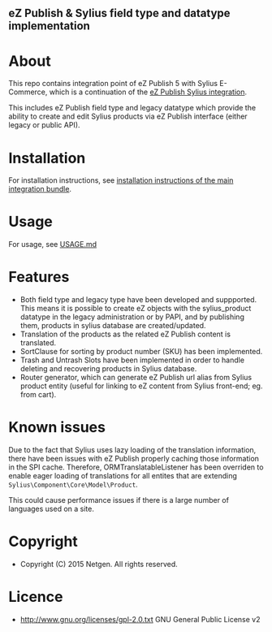 ## eZ Publish & Sylius field type and datatype implementation

# About

This repo contains integration point of eZ Publish 5 with Sylius E-Commerce, which is a continuation of the [eZ Publish Sylius integration](https://github.com/netgen/ezpublish-community-sylius).

This includes eZ Publish field type and legacy datatype which provide the ability to create and edit Sylius products via eZ Publish interface (either legacy or public API).

# Installation

For installation instructions, see [installation instructions of the main integration bundle](https://github.com/netgen/ezpublish-community-sylius/blob/master/INSTALL.md).

# Usage

For usage, see [USAGE.md](#)

# Features

* Both field type and legacy type have been developed and suppported. This means it is possible to create eZ objects with the sylius_product datatype in the legacy administration or by PAPI, and by publishing them, products in sylius database are created/updated.
* Translation of the products as the related eZ Publish content is translated.
* SortClause for sorting by product number (SKU) has been implemented.
* Trash and Untrash Slots have been implemented in order to handle deleting and recovering products in Sylius database.
* Router generator, which can generate eZ Publish url alias from Sylius product entity (useful for linking to eZ content from Sylius front-end; eg. from cart).

# Known issues

Due to the fact that Sylius uses lazy loading of the translation information, there have been issues with eZ Publish properly caching those information in the SPI cache. Therefore, ORMTranslatableListener has been overriden to enable eager loading of translations for all entites that are extending `Sylius\Component\Core\Model\Product`.

This could cause performance issues if there is a large number of languages used on a site.

# Copyright

* Copyright (C) 2015 Netgen. All rights reserved.

# Licence

* http://www.gnu.org/licenses/gpl-2.0.txt GNU General Public License v2
